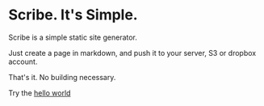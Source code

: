 # Scribe. It's Simple.

Scribe is a simple static site generator.

Just create a page in markdown, and push it to your server, S3 or dropbox account.

That's it. No building necessary.

Try the [hello world](#/hello-world)
